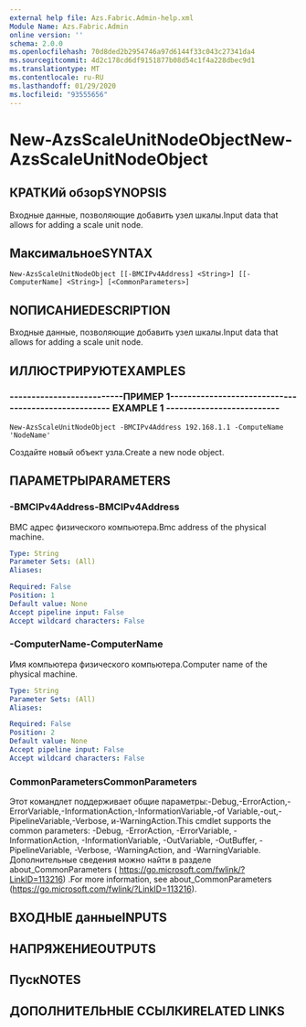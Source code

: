 ```yaml
---
external help file: Azs.Fabric.Admin-help.xml
Module Name: Azs.Fabric.Admin
online version: ''
schema: 2.0.0
ms.openlocfilehash: 70d8ded2b2954746a97d6144f33c043c27341da4
ms.sourcegitcommit: 4d2c178cd6df9151877b08d54c1f4a228dbec9d1
ms.translationtype: MT
ms.contentlocale: ru-RU
ms.lasthandoff: 01/29/2020
ms.locfileid: "93555656"
---
```

# <span data-ttu-id="037c6-101">New-AzsScaleUnitNodeObject</span><span class="sxs-lookup"><span data-stu-id="037c6-101">New-AzsScaleUnitNodeObject</span></span>

## <span data-ttu-id="037c6-102">КРАТКИй обзор</span><span class="sxs-lookup"><span data-stu-id="037c6-102">SYNOPSIS</span></span>
<span data-ttu-id="037c6-103">Входные данные, позволяющие добавить узел шкалы.</span><span class="sxs-lookup"><span data-stu-id="037c6-103">Input data that allows for adding a scale unit node.</span></span>

## <span data-ttu-id="037c6-104">Максимальное</span><span class="sxs-lookup"><span data-stu-id="037c6-104">SYNTAX</span></span>

```
New-AzsScaleUnitNodeObject [[-BMCIPv4Address] <String>] [[-ComputerName] <String>] [<CommonParameters>]
```

## <span data-ttu-id="037c6-105">NОПИСАНИЕ</span><span class="sxs-lookup"><span data-stu-id="037c6-105">DESCRIPTION</span></span>
<span data-ttu-id="037c6-106">Входные данные, позволяющие добавить узел шкалы.</span><span class="sxs-lookup"><span data-stu-id="037c6-106">Input data that allows for adding a scale unit node.</span></span>

## <span data-ttu-id="037c6-107">ИЛЛЮСТРИРУЮТ</span><span class="sxs-lookup"><span data-stu-id="037c6-107">EXAMPLES</span></span>

### <span data-ttu-id="037c6-108">--------------------------ПРИМЕР 1--------------------------</span><span class="sxs-lookup"><span data-stu-id="037c6-108">-------------------------- EXAMPLE 1 --------------------------</span></span>
```
New-AzsScaleUnitNodeObject -BMCIPv4Address 192.168.1.1 -ComputeName 'NodeName'
```

<span data-ttu-id="037c6-109">Создайте новый объект узла.</span><span class="sxs-lookup"><span data-stu-id="037c6-109">Create a new node object.</span></span>

## <span data-ttu-id="037c6-110">ПАРАМЕТРЫ</span><span class="sxs-lookup"><span data-stu-id="037c6-110">PARAMETERS</span></span>

### <span data-ttu-id="037c6-111">-BMCIPv4Address</span><span class="sxs-lookup"><span data-stu-id="037c6-111">-BMCIPv4Address</span></span>
<span data-ttu-id="037c6-112">BMC адрес физического компьютера.</span><span class="sxs-lookup"><span data-stu-id="037c6-112">Bmc address of the physical machine.</span></span>

```yaml
Type: String
Parameter Sets: (All)
Aliases: 

Required: False
Position: 1
Default value: None
Accept pipeline input: False
Accept wildcard characters: False
```

### <span data-ttu-id="037c6-113">-ComputerName</span><span class="sxs-lookup"><span data-stu-id="037c6-113">-ComputerName</span></span>
<span data-ttu-id="037c6-114">Имя компьютера физического компьютера.</span><span class="sxs-lookup"><span data-stu-id="037c6-114">Computer name of the physical machine.</span></span>

```yaml
Type: String
Parameter Sets: (All)
Aliases: 

Required: False
Position: 2
Default value: None
Accept pipeline input: False
Accept wildcard characters: False
```

### <span data-ttu-id="037c6-115">CommonParameters</span><span class="sxs-lookup"><span data-stu-id="037c6-115">CommonParameters</span></span>
<span data-ttu-id="037c6-116">Этот командлет поддерживает общие параметры:-Debug,-ErrorAction,-ErrorVariable,-InformationAction,-InformationVariable,-of Variable,-out,-PipelineVariable,-Verbose, и-WarningAction.</span><span class="sxs-lookup"><span data-stu-id="037c6-116">This cmdlet supports the common parameters: -Debug, -ErrorAction, -ErrorVariable, -InformationAction, -InformationVariable, -OutVariable, -OutBuffer, -PipelineVariable, -Verbose, -WarningAction, and -WarningVariable.</span></span> <span data-ttu-id="037c6-117">Дополнительные сведения можно найти в разделе about_CommonParameters ( https://go.microsoft.com/fwlink/?LinkID=113216) .</span><span class="sxs-lookup"><span data-stu-id="037c6-117">For more information, see about_CommonParameters (https://go.microsoft.com/fwlink/?LinkID=113216).</span></span>

## <span data-ttu-id="037c6-118">ВХОДНЫЕ данные</span><span class="sxs-lookup"><span data-stu-id="037c6-118">INPUTS</span></span>

## <span data-ttu-id="037c6-119">НАПРЯЖЕНИЕ</span><span class="sxs-lookup"><span data-stu-id="037c6-119">OUTPUTS</span></span>

## <span data-ttu-id="037c6-120">Пуск</span><span class="sxs-lookup"><span data-stu-id="037c6-120">NOTES</span></span>

## <span data-ttu-id="037c6-121">ДОПОЛНИТЕЛЬНЫЕ ССЫЛКИ</span><span class="sxs-lookup"><span data-stu-id="037c6-121">RELATED LINKS</span></span>

